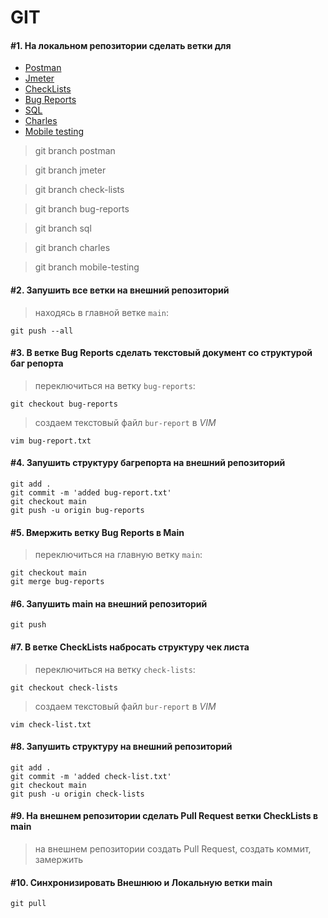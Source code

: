 # GIT

#### #1. На локальном репозитории сделать ветки для

- [Postman](https://github.com/zakharov-dmitriy/git/tree/postman)
- [Jmeter](https://github.com/zakharov-dmitriy/git/tree/jmeter)
- [CheckLists](https://github.com/zakharov-dmitriy/git/tree/check-lists)
- [Bug Reports](https://github.com/zakharov-dmitriy/git/tree/bug-reports)
- [SQL](https://github.com/zakharov-dmitriy/git/tree/sql)
- [Charles](https://github.com/zakharov-dmitriy/git/tree/charles)
- [Mobile testing](https://github.com/zakharov-dmitriy/git/tree/mobile-esting)

> git branch postman

> git branch jmeter

> git branch check-lists

> git branch bug-reports

> git branch sql

> git branch charles

> git branch mobile-testing

#### #2. Запушить все ветки на внешний репозиторий

> находясь в главной ветке `main`:

```
git push --all
```

#### #3. В ветке Bug Reports сделать текстовый документ со структурой баг репорта

> переключиться на ветку `bug-reports`:

```
git checkout bug-reports
```

> создаем текстовый файл `bur-report` в *VIM*

```
vim bug-report.txt
```

#### #4. Запушить структуру багрепорта на внешний репозиторий

```
git add .
git commit -m 'added bug-report.txt'
git checkout main
git push -u origin bug-reports
```

#### #5. Вмержить ветку Bug Reports в Main

> переключиться на главную ветку `main`:

```
git checkout main
git merge bug-reports
```

#### #6. Запушить main на внешний репозиторий

```
git push
```

#### #7. В ветке CheckLists набросать структуру чек листа

> переключиться на ветку `check-lists`:

```
git checkout check-lists
```

> создаем текстовый файл `bur-report` в *VIM*

```
vim check-list.txt
```

#### #8. Запушить структуру на внешний репозиторий

```
git add .
git commit -m 'added check-list.txt'
git checkout main
git push -u origin check-lists
```

#### #9. На внешнем репозитории сделать Pull Request ветки CheckLists в main

> на внешнем репозитории создать Pull Request, создать коммит, замержить

#### #10. Синхронизировать Внешнюю и Локальную ветки main

```
git pull
```
